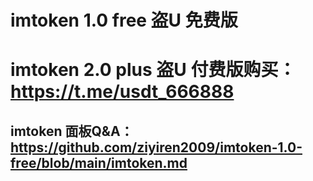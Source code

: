 # imtoken 1.0 free 盗U 免费版
# imtoken 2.0 plus 盗U 付费版购买：https://t.me/usdt_666888
## imtoken 面板Q&A：https://github.com/ziyiren2009/imtoken-1.0-free/blob/main/imtoken.md
